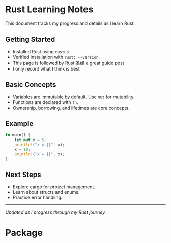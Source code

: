 # Rust Learning Notes

This document tracks my progress and details as I learn Rust.

## Getting Started

- Installed Rust using `rustup`.
- Verified installation with `rustc --version`.
- This page is followed by [Rust 圣经](https://course.rs/first-try/slowly-downloading.html) a great guide post
- I only record what I think is best

## Basic Concepts

- Variables are immutable by default. Use `mut` for mutability.
- Functions are declared with `fn`.
- Ownership, borrowing, and lifetimes are core concepts.

## Example

```rust
fn main() {
    let mut x = 5;
    println!("x = {}", x);
    x = 10;
    println!("x = {}", x);
}
```

## Next Steps

- Explore cargo for project management.
- Learn about structs and enums.
- Practice error handling.

---
*Updated as I progress through my Rust journey.*


# Package